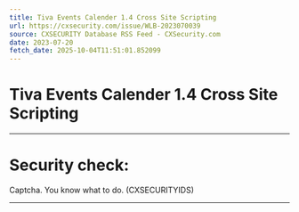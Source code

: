 ```yaml
---
title: Tiva Events Calender 1.4 Cross Site Scripting
url: https://cxsecurity.com/issue/WLB-2023070039
source: CXSECURITY Database RSS Feed - CXSecurity.com
date: 2023-07-20
fetch_date: 2025-10-04T11:51:01.852099
---
```


# Tiva Events Calender 1.4 Cross Site Scripting

---

# Security check:

Captcha. You know what to do. (CXSECURITYIDS)

---